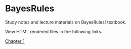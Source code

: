 # BayesRules
Study notes and lecture materials on BayesRules! textbook.

View HTML rendered files in the following links.

<a href="https://htmlpreview.github.io/?https://raw.githubusercontent.com/BayesianStudy/BayesRules/main/BayesRules_Chapter1.html" onclick='window.open("https://htmlpreview.github.io/?https://raw.githubusercontent.com/BayesianStudy/BayesRules/main/BayesRules_Chapter1.html");return false;'>Chapter 1</a>
